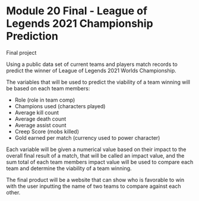 # Module 20 Final - League of Legends 2021 Championship Prediction
 Final project

Using a public data set of current teams and players match records to predict the winner of League of Legends 2021 Worlds Championship. 

The variables that will be used to predict the viability of a team winning will be based on each team members:

- Role (role in team comp)
- Champions used (characters played)
- Average kill count
- Average death count
- Average assist count
- Creep Score (mobs killed)
- Gold earned per match (currency used to power character)

Each variable will be given a numerical value based on their impact to the overall final result of a match, that will be called an impact value, and the sum total of each team members impact value will be used to 
compare each team and determine the viability of a team winning.

The final product will be a website that can show who is favorable to win with the user inputting the name of two teams to compare against each other.